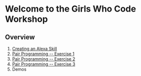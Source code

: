 # Welcome to the Girls Who Code Workshop

## Overview
1. [Creating an Alexa Skill](overview.md)
3. [Pair Programming -- Exercise 1](ex/ex1.md)
4. [Pair Programming -- Exercise 2](ex/ex2.md)
4. [Pair Programming -- Exercise 3](short/ex3.md)
5. Demos


